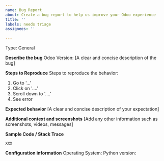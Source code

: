 ```yaml
---
name: Bug Report
about: Create a bug report to help us improve your Odoo experience
title: ''
labels: needs triage
assignees: ''

---
```


Type: General
<!----- Input information below ----->

<!--
**Prior to filing an issue, please review:**
- Existing issues at https://github.com/odoo/odoo/issues
- Odoo documentation at https://www.odoo.com/documentation/
- FAQs at https://www.odoo.com/forum
-->


**Describe the bug**
Odoo Version: 
[A clear and concise description of the bug]


**Steps to Reproduce**
Steps to reproduce the behavior:
1. Go to '...'
2. Click on '....'
3. Scroll down to '....'
4. See error

**Expected behavior**
[A clear and concise description of your expectation]

**Additional context and screenshots**
[Add any other information such as screenshots, videos, messages]

**Sample Code / Stack Trace**
```
XXX
```

**Configuration information**
Operating System:
Python version:
